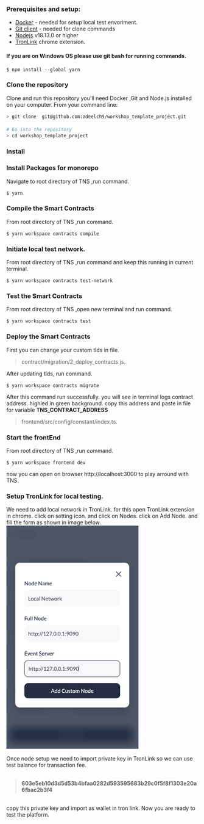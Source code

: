 ### Prerequisites and setup:

-   [Docker](https://www.docker.com/products/overview) - needed for setup local test envoriment.
-   [Git client](https://git-scm.com/downloads) - needed for clone commands
-   [Nodejs](https://nodejs.org/en) v18.13.0 or higher
-    [TronLink](https://chrome.google.com/webstore/detail/tronlink/ibnejdfjmmkpcnlpebklmnkoeoihofec) chrome extension.
#### If you are on Windows OS please use git bash for running commands.
```
$ npm install --global yarn
```


### Clone the repository<br>
Clone and run this repository you'll need  Docker ,Git and Node.js installed on your computer. From your command line:

```bash
> git clone  git@github.com:adeelch9/workshop_template_project.git 

# Go into the repository
> cd workshop_template_project
```
### Install<br>

### Install Packages for monorepo<br>
Navigate to root directory of TNS ,run command.
```
$ yarn
```
### Compile the Smart Contracts<br>
From root directory of TNS ,run command.
```
$ yarn workspace contracts compile
```

### Initiate local test network.<br>
From root directory of TNS ,run command and keep this running in current terminal.
```
$ yarn workspace contracts test-network
```

### Test the Smart Contracts<br>
From root directory of TNS ,open new terminal and run command.
```
$ yarn workspace contracts test
```

### Deploy the Smart Contracts<br>
First you can change your custom tlds in file.
> contract/migration/2_deploy_contracts.js.

After updating tlds, run command. 

```
$ yarn workspace contracts migrate
```
After this command run successfully. you will see in terminal logs contract address. highled in green background. copy this address and paste in file for variable **TNS_CONTRACT_ADDRESS**
> frontend/src/config/constant/index.ts.

### Start the frontEnd<br>
From root directory of TNS ,run command.
```
$ yarn workspace frontend dev
```

now you can open on browser http://localhost:3000 to play arround with TNS.

### Setup TronLink for local testing.
We need to add local network in TronLink. for this open TronLink extension in chrome. click on setting icon. and click on Nodes. click on Add Node. and fill the form as shown in image below.
<br>
![img.png](img.png)


Once node setup we need to import private key in TronLink so we can use test balance for transaction fee.
<br><br>
>**603e5eb10d3d5d53b4bfaa0282d593595683b29c0f5f8f1303e20a6fbac2b3f4**

<br>copy this private key and import as wallet in tron link. 
Now you are ready to test the platform.
